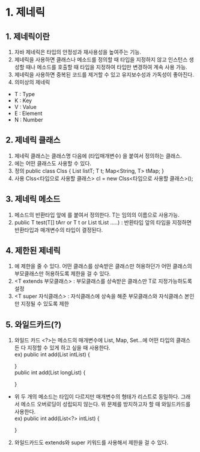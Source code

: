# 1. 제네릭
## 1. 제네릭이란
1. 자바 제네릭은 타입의 안정성과 재사용성을 높여주는 기능.
2. 제네릭을 사용하면 클래스나 메소드를 정의할 때 타입을 지정하지 않고 인스턴스 생성할 때나 메소드를 호출할 때 타입을 지정하여 타입만 변경하여 계속 사용 가능.
3. 제네릭을 사용하면 중복된 코드를 제거할 수 있고 유지보수성과 가독성이 좋아진다.
4. 의미상의 제네릭
- T : Type
- K : Key
- V : Value
- E : Element
- N : Number

## 2. 제네릭 클래스
1. 제네릭 클래스는 클래스명 다음에 <T>(타입매개변수) 을 붙여서 정의하는 클래스.
2. <T> 에는 어떤 클래스도 사용할 수 있다.
3. 정의
   public class Clss<T> {
      List<T> listT;
      T t;
      Map<String, T> tMap;
   }
4. 사용
   Clss<타입으로 사용할 클래스> cl = new Clss<타입으로 사용할 클래스>();

## 3. 제네릭 메소드
1. 메소드의 반환타입 앞에 <T>를 붙여서 정의한다. T는 임의의 이름으로 사용가능.
2. public <T> T test(T[] tArr or T t or List<T> tList .....) : 반환타입 앞의 <T> 타입을 지정하면 반환타입과 매개변수의 타입이 결정된다.

## 4. 제한된 제네릭
1. <T>에 제한을 줄 수 있다. 어떤 클래스를 상속받은 클래스만 허용하던가 어떤 클래스의 부모클래스만 허용하도록 제한을 걸 수 있다.
2. <T extends 부모클래스> : 부모클래스를 상속받은 클래스만 T로 지정가능하도록 설정
3. <T super 자식클래스> : 자식클래스에 상속을 해준 부모클래스와 자식클래스 본인만 지정될 수 있도록 제한

## 5. 와일드카드(?)
1. 와일드 카드 <?>는 메소드의 매개변수에 List, Map, Set...에 어떤 타입의 클래스든 다 지정할 수 있게 하고 싶을 때 사용한다.  
ex) public int add(List<Integer> intList) {

    }  
    public int add(List<Long> longList) {

    }
- 위 두 개의 메소드는 타입이 다르지만 매개변수의 형태가 리스트로 동일하다. 그래서 메소드 오버로딩이 성립되지 않는다. 위 문제를 방지하고자 할 때 와일드카드를 사용한다.  
ex) public int add(List<?> intList) {

    }
2. 와일드카드도 extends와 super 키워드를 사용해서 제한을 걸 수 있다.